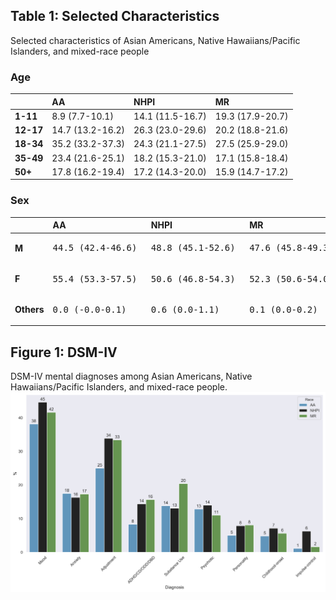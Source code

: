
## Table 1: Selected Characteristics
Selected characteristics of Asian Americans, Native Hawaiians/Pacific Islanders, and mixed-race people
### Age
|       | AA                | NHPI              | **M**R                |
|:------|:------------------|:------------------|:------------------|
| **1-11**  | 8.9   (7.7-10.1)  | 14.1  (11.5-16.7) | 19.3  (17.9-20.7) |
| **12-17** | 14.7  (13.2-16.2) | 26.3  (23.0-29.6) | 20.2  (18.8-21.6) |
| **18-34** | 35.2  (33.2-37.3) | 24.3  (21.1-27.5) | 27.5  (25.9-29.0) |
| **35-49** | 23.4  (21.6-25.1) | 18.2  (15.3-21.0) | 17.1  (15.8-18.4) |
| **50+**   | 17.8  (16.2-19.4) | 17.2  (14.3-20.0) | 15.9  (14.7-17.2) |

### Sex 
|        | AA                            | NHPI                          | **M**R                            |
|:-------|:------------------------------|:------------------------------|:------------------------------|
| **M**      | <pre>44.5  (42.4-46.6) </pre> | <pre>48.8  (45.1-52.6) </pre> | <pre>47.6  (45.8-49.3) </pre> |
| **F**      | <pre>55.4  (53.3-57.5) </pre> | <pre>50.6  (46.8-54.3) </pre> | <pre>52.3  (50.6-54.0) </pre> |
| **Others** | <pre>0.0   (-0.0-0.1) </pre>  | <pre>0.6   (0.0-1.1) </pre>   | <pre>0.1   (0.0-0.2) </pre>   |
## Figure 1: DSM-IV
DSM-IV mental diagnoses among Asian Americans, Native Hawaiians/Pacific Islanders, and mixed-race people.
![image](figure1.png)
